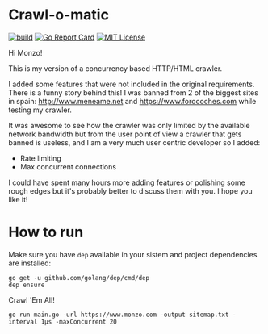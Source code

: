 # Crawl-o-matic
[![build](	https://img.shields.io/travis/rodrigodiez/crawl-o-matic/master.svg)](https://travis-ci.org/rodrigodiez/crawl-o-matic)
[![Go Report Card](https://goreportcard.com/badge/github.com/rodrigodiez/crawl-o-matic)](https://goreportcard.com/report/github.com/rodrigodiez/crawl-o-matic)
[![MIT License](https://img.shields.io/github/license/rodrigodiez/crawl-o-matic.svg)](https://github.com/rodrigodiez/crawl-o-matic/blob/master/LICENSE.md)

Hi Monzo!

This is my version of a concurrency based HTTP/HTML crawler.

I added some features that were not included in the original requirements. There is a funny story behind this! I was banned from 2 of the biggest sites in spain: http://www.meneame.net and https://www.forocoches.com while testing my crawler.

It was awesome to see how the crawler was only limited by the available network bandwidth but from the user point of view a crawler that gets banned is useless, and I am a very much user centric developer so I added:

- Rate limiting
- Max concurrent connections

I could have spent many hours more adding features or polishing some rough edges but it's probably better to discuss them with you. I hope you like it!

# How to run
Make sure you have `dep` available in your sistem and project dependencies are installed:

```
go get -u github.com/golang/dep/cmd/dep
dep ensure
```

Crawl 'Em All!

```
go run main.go -url https://www.monzo.com -output sitemap.txt -interval 1µs -maxConcurrent 20
```